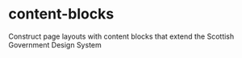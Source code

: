 # content-blocks
Construct page layouts with content blocks that extend the Scottish Government Design System 
